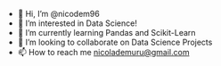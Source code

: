 - 👋 Hi, I’m @nicodem96
- 👀 I’m interested in Data Science! 
- 🌱 I’m currently learning Pandas and Scikit-Learn
- 💞️ I’m looking to collaborate on Data Science Projects
- 📫 How to reach me nicolademuru@gmail.com

<!---
nicodem96/nicodem96 is a ✨ special ✨ repository because its `README.md` (this file) appears on your GitHub profile.
You can click the Preview link to take a look at your changes.
--->
